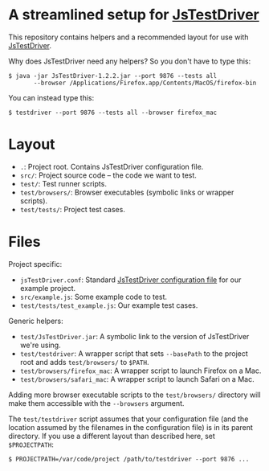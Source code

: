 A streamlined setup for [JsTestDriver][]
========================================
This repository contains helpers and a recommended layout for use with
[JsTestDriver][].

Why does JsTestDriver need any helpers? So you don't have to type this:

    $ java -jar JsTestDriver-1.2.2.jar --port 9876 --tests all
           --browser /Applications/Firefox.app/Contents/MacOS/firefox-bin

You can instead type this:

    $ testdriver --port 9876 --tests all --browser firefox_mac

Layout
======

* `.`: Project root. Contains JsTestDriver configuration file.
* `src/`: Project source code – the code we want to test.
* `test/`: Test runner scripts.
* `test/browsers/`: Browser executables (symbolic links or wrapper scripts).
* `test/tests/`: Project test cases.

Files
=====
Project specific:

* `jsTestDriver.conf`: Standard [JsTestDriver configuration file][ConfigFile] for our example project.
* `src/example.js`: Some example code to test.
* `test/tests/test_example.js`: Our example test cases.

Generic helpers:

* `test/JsTestDriver.jar`: A symbolic link to the version of JsTestDriver we're using.
* `test/testdriver`: A wrapper script that sets `--basePath` to the project root and adds `test/browsers/` to `$PATH`.
* `test/browsers/firefox_mac`: A wrapper script to launch Firefox on a Mac.
* `test/browsers/safari_mac`: A wrapper script to launch Safari on a Mac.

Adding more browser executable scripts to the `test/browsers/` directory will make them accessible with the `--browsers` argument.

The `test/testdriver` script assumes that your configuration file (and the location assumed by the filenames in the configuration file) is in its parent directory. If you use a different layout than described here, set `$PROJECTPATH`:

    $ PROJECTPATH=/var/code/project /path/to/testdriver --port 9876 ...

[JsTestDriver]: http://code.google.com/p/js-test-driver/
[ConfigFile]: http://code.google.com/p/js-test-driver/wiki/ConfigurationFile
